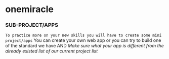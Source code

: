 # onemiracle

### SUB-PROJECT/APPS
``
To practice more on your new skills you will have to create some mini project/apps
``
You can create your own web app or you can try to build one of the standard we have AND
*Make sure what your app is different from the already existed list of our current project list*
